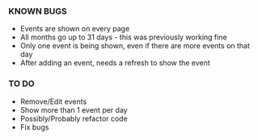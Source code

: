 ### KNOWN BUGS

- Events are shown on every page
- All months go up to 31 days - this was previously working fine
- Only one event is being shown, even if there are more events on that day
- After adding an event, needs a refresh to show the event

### TO DO

- Remove/Edit events
- Show more than 1 event per day
- Possibly/Probably refactor code
- Fix bugs

